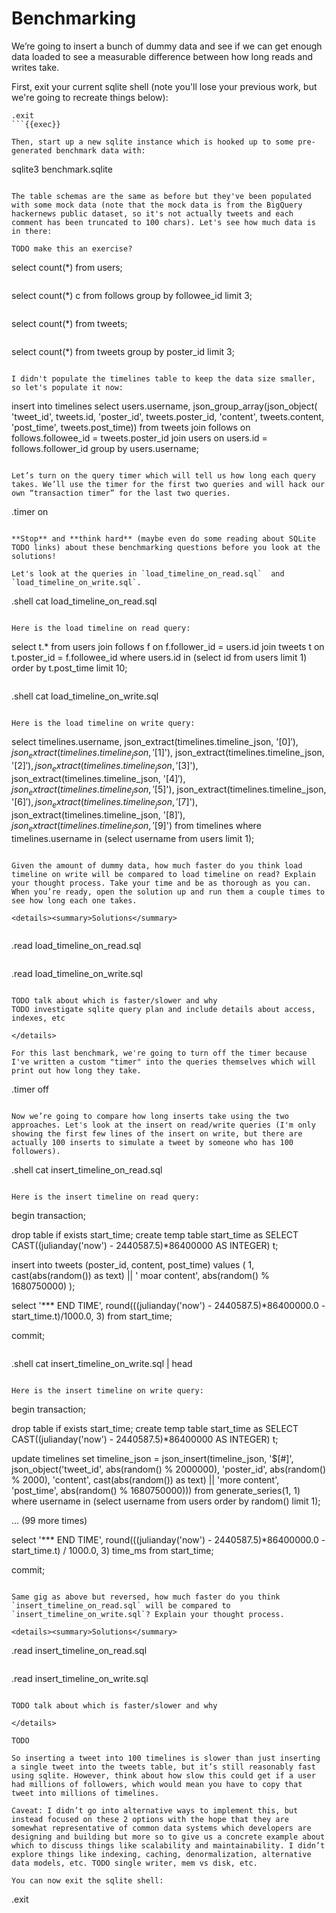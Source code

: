 # Benchmarking

We’re going to insert a bunch of dummy data and see if we can get enough data loaded to see a measurable difference between how long reads and writes take.

First, exit your current sqlite shell (note you'll lose your previous work, but we're going to recreate things below):

```
.exit
```{{exec}}

Then, start up a new sqlite instance which is hooked up to some pre-generated benchmark data with:

```
sqlite3 benchmark.sqlite
```{{exec}}

The table schemas are the same as before but they've been populated with some mock data (note that the mock data is from the BigQuery hackernews public dataset, so it's not actually tweets and each comment has been truncated to 100 chars). Let's see how much data is in there:

TODO make this an exercise?

```
select count(*) from users;
```{{exec}}

```
select count(*) c from follows
group by followee_id
limit 3;
```{{exec}}

```
select count(*) from tweets;
```{{exec}}

```
select count(*) from tweets
group by poster_id
limit 3;
```{{exec}}

I didn't populate the timelines table to keep the data size smaller, so let's populate it now:

```
insert into timelines
select
 users.username,
 json_group_array(json_object(
  'tweet_id', tweets.id, 
  'poster_id', tweets.poster_id, 
  'content', tweets.content, 
  'post_time', tweets.post_time))
from tweets
join follows on follows.followee_id = tweets.poster_id
join users on users.id = follows.follower_id
group by users.username;
```{{exec}}

Let’s turn on the query timer which will tell us how long each query takes. We’ll use the timer for the first two queries and will hack our own “transaction timer” for the last two queries.

```
.timer on
```{{exec}}

**Stop** and **think hard** (maybe even do some reading about SQLite TODO links) about these benchmarking questions before you look at the solutions!

Let's look at the queries in `load_timeline_on_read.sql`  and `load_timeline_on_write.sql`.

```
.shell cat load_timeline_on_read.sql
```{{exec}}

Here is the load timeline on read query:

```
select t.*
from users
join follows f on f.follower_id = users.id
join tweets t on t.poster_id = f.followee_id
where users.id in (select id from users limit 1)
order by t.post_time
limit 10;
```

```
.shell cat load_timeline_on_write.sql
```{{exec}}

Here is the load timeline on write query:

```
select
timelines.username,
json_extract(timelines.timeline_json, '$[0]'),
json_extract(timelines.timeline_json, '$[1]'),
json_extract(timelines.timeline_json, '$[2]'),
json_extract(timelines.timeline_json, '$[3]'),
json_extract(timelines.timeline_json, '$[4]'),
json_extract(timelines.timeline_json, '$[5]'),
json_extract(timelines.timeline_json, '$[6]'),
json_extract(timelines.timeline_json, '$[7]'),
json_extract(timelines.timeline_json, '$[8]'),
json_extract(timelines.timeline_json, '$[9]')
from timelines
where timelines.username in (select username from users limit 1);
```

Given the amount of dummy data, how much faster do you think load timeline on write will be compared to load timeline on read? Explain your thought process. Take your time and be as thorough as you can. When you’re ready, open the solution up and run them a couple times to see how long each one takes.

<details><summary>Solutions</summary>
    
```
.read load_timeline_on_read.sql
```{{exec}}

```
.read load_timeline_on_write.sql
```{{exec}}

TODO talk about which is faster/slower and why
TODO investigate sqlite query plan and include details about access, indexes, etc

</details>    

For this last benchmark, we're going to turn off the timer because I've written a custom "timer" into the queries themselves which will print out how long they take.
```
.timer off
```{{exec}}

Now we’re going to compare how long inserts take using the two approaches. Let's look at the insert on read/write queries (I'm only showing the first few lines of the insert on write, but there are actually 100 inserts to simulate a tweet by someone who has 100 followers).

```
.shell cat insert_timeline_on_read.sql
```{{exec}}

Here is the insert timeline on read query:

```
begin transaction;

drop table if exists start_time;
create temp table start_time as
SELECT CAST((julianday('now') - 2440587.5)*86400000 AS INTEGER) t;

insert into tweets (poster_id, content, post_time)
values (
  1, 
  cast(abs(random()) as text) || ' moar content',
  abs(random() % 1680750000)
);

select
 '*** END TIME',
 round(((julianday('now') - 2440587.5)*86400000.0 - start_time.t)/1000.0, 3)
from start_time;

commit;
```

```
.shell cat insert_timeline_on_write.sql | head
```{{exec}}

Here is the insert timeline on write query:

```
begin transaction;

drop table if exists start_time;
create temp table start_time as SELECT CAST((julianday('now') - 2440587.5)*86400000 AS INTEGER) t;

update timelines set timeline_json = json_insert(timeline_json, '$[#]', json_object('tweet_id', abs(random() % 2000000), 'poster_id', abs(random() % 2000), 'content', cast(abs(random()) as text) || 'more content', 'post_time', abs(random() % 1680750000))) from generate_series(1, 1) where username in (select username from users order by random() limit 1);

... (99 more times)

select '*** END TIME', round(((julianday('now') - 2440587.5)*86400000.0 - start_time.t) / 1000.0, 3) time_ms from start_time;

commit;
```

Same gig as above but reversed, how much faster do you think `insert_timeline_on_read.sql` will be compared to `insert_timeline_on_write.sql`? Explain your thought process.

<details><summary>Solutions</summary>

```
.read insert_timeline_on_read.sql
```{{exec}}

```
.read insert_timeline_on_write.sql
```{{exec}}

TODO talk about which is faster/slower and why
    
</details>

TODO

So inserting a tweet into 100 timelines is slower than just inserting a single tweet into the tweets table, but it’s still reasonably fast using sqlite. However, think about how slow this could get if a user had millions of followers, which would mean you have to copy that tweet into millions of timelines.

Caveat: I didn’t go into alternative ways to implement this, but instead focused on these 2 options with the hope that they are somewhat representative of common data systems which developers are designing and building but more so to give us a concrete example about which to discuss things like scalability and maintainability. I didn’t explore things like indexing, caching, denormalization, alternative data models, etc. TODO single writer, mem vs disk, etc.

You can now exit the sqlite shell:

```
.exit
```{{exec}}